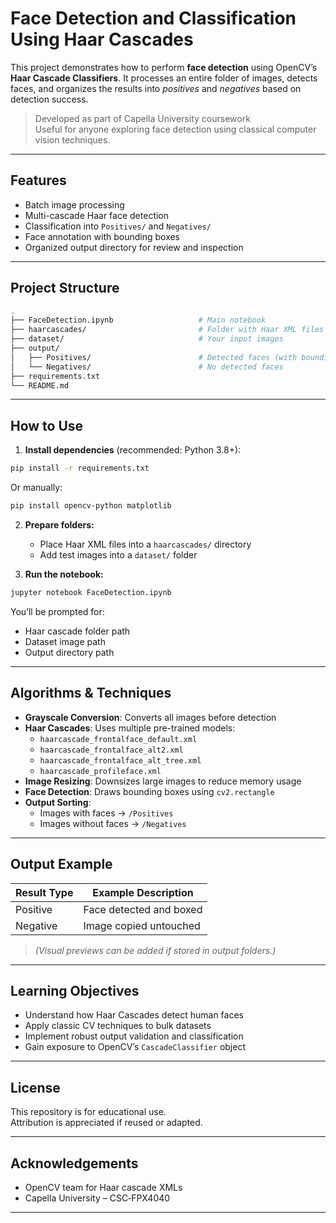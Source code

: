 
# Face Detection and Classification Using Haar Cascades

This project demonstrates how to perform **face detection** using OpenCV’s **Haar Cascade Classifiers**. It processes an entire folder of images, detects faces, and organizes the results into *positives* and *negatives* based on detection success.

> Developed as part of Capella University coursework  
> Useful for anyone exploring face detection using classical computer vision techniques.

---

## Features

- Batch image processing
- Multi-cascade Haar face detection
- Classification into `Positives/` and `Negatives/`
- Face annotation with bounding boxes
- Organized output directory for review and inspection

---

## Project Structure

```bash
.
├── FaceDetection.ipynb                   # Main notebook
├── haarcascades/                         # Folder with Haar XML files
├── dataset/                              # Your input images
├── output/
│   ├── Positives/                        # Detected faces (with bounding boxes)
│   └── Negatives/                        # No detected faces
├── requirements.txt
└── README.md
```

---

## How to Use

1. **Install dependencies** (recommended: Python 3.8+):

```bash
pip install -r requirements.txt
```

Or manually:

```bash
pip install opencv-python matplotlib
```

2. **Prepare folders:**
   - Place Haar XML files into a `haarcascades/` directory
   - Add test images into a `dataset/` folder

3. **Run the notebook:**

```bash
jupyter notebook FaceDetection.ipynb
```

You’ll be prompted for:
- Haar cascade folder path
- Dataset image path
- Output directory path

---

## Algorithms & Techniques

- **Grayscale Conversion**: Converts all images before detection
- **Haar Cascades**: Uses multiple pre-trained models:
  - `haarcascade_frontalface_default.xml`
  - `haarcascade_frontalface_alt2.xml`
  - `haarcascade_frontalface_alt_tree.xml`
  - `haarcascade_profileface.xml`
- **Image Resizing**: Downsizes large images to reduce memory usage
- **Face Detection**: Draws bounding boxes using `cv2.rectangle`
- **Output Sorting**:
  - Images with faces → `/Positives`
  - Images without faces → `/Negatives`

---

## Output Example

| Result Type | Example Description       |
|-------------|----------------------------|
| Positive    | Face detected and boxed    |
| Negative    | Image copied untouched     |

> *(Visual previews can be added if stored in output folders.)*

---

## Learning Objectives

- Understand how Haar Cascades detect human faces
- Apply classic CV techniques to bulk datasets
- Implement robust output validation and classification
- Gain exposure to OpenCV’s `CascadeClassifier` object

---

## License

This repository is for educational use.  
Attribution is appreciated if reused or adapted.

---

## Acknowledgements

- OpenCV team for Haar cascade XMLs  
- Capella University – CSC‑FPX4040

---
